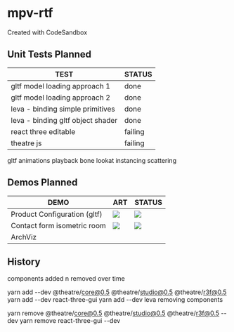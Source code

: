 # mpv-rtf

Created with CodeSandbox


## Unit Tests Planned

TEST|STATUS
---|---
gltf model loading approach 1|done
gltf model loading approach 2|done
leva - binding simple primitives|done
leva - binding gltf object shader|done
react three editable |failing
theatre js |failing
gltf animations playback
bone lookat
instancing
scattering

## Demos Planned

DEMO|ART|STATUS
---|---|---|
Product Configuration (gltf)|![](https://geps.dev/progress/20)|![](https://geps.dev/progress/30)
Contact form isometric room|![](https://geps.dev/progress/5)|![](https://geps.dev/progress/30)
ArchViz||

## History

components added n removed over time

yarn add --dev @theatre/core@0.5 @theatre/studio@0.5 @theatre/r3f@0.5
yarn add --dev react-three-gui
yarn add --dev leva
removing components

yarn remove @theatre/core@0.5 @theatre/studio@0.5 @theatre/r3f@0.5 --dev
yarn remove  react-three-gui --dev